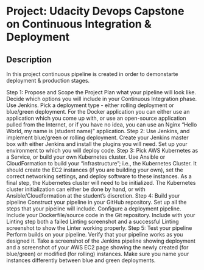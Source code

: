 # Project: Udacity Devops Capstone on Continuous Integration & Deployment 

## Description

In this project continuous pipeline is created in order to demonstarte deployment & production stages.


Step 1: Propose and Scope the Project
Plan what your pipeline will look like.
Decide which options you will include in your Continuous Integration phase.
Use Jenkins.
Pick a deployment type - either rolling deployment or blue/green deployment.
For the Docker application you can either use an application which you come up with, or use an open-source application pulled from the Internet, or if you have no idea, you can use an Nginx “Hello World, my name is (student name)” application.
Step 2: Use Jenkins, and implement blue/green or rolling deployment.
Create your Jenkins master box with either Jenkins and install the plugins you will need.
Set up your environment to which you will deploy code.
Step 3: Pick AWS Kubernetes as a Service, or build your own Kubernetes cluster.
Use Ansible or CloudFormation to build your “infrastructure”; i.e., the Kubernetes Cluster.
It should create the EC2 instances (if you are building your own), set the correct networking settings, and deploy software to these instances.
As a final step, the Kubernetes cluster will need to be initialized. The Kubernetes cluster initialization can either be done by hand, or with Ansible/Cloudformation at the student’s discretion.
Step 4: Build your pipeline
Construct your pipeline in your GitHub repository.
Set up all the steps that your pipeline will include.
Configure a deployment pipeline.
Include your Dockerfile/source code in the Git repository.
Include with your Linting step both a failed Linting screenshot and a successful Linting screenshot to show the Linter working properly.
Step 5: Test your pipeline
Perform builds on your pipeline.
Verify that your pipeline works as you designed it.
Take a screenshot of the Jenkins pipeline showing deployment and a screenshot of your AWS EC2 page showing the newly created (for blue/green) or modified (for rolling) instances. Make sure you name your instances differently between blue and green deployments.
